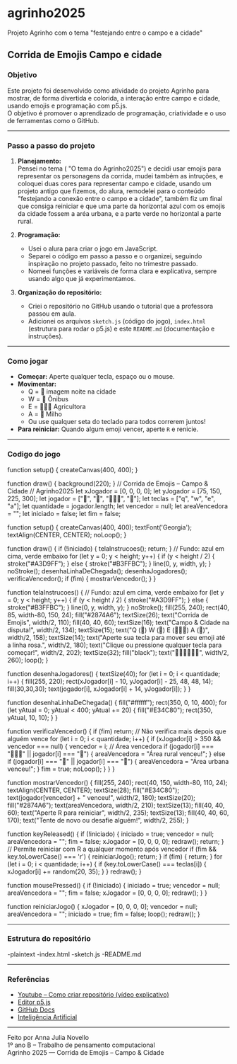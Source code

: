 # agrinho2025

Projeto Agrinho com o tema "festejando entre o campo e a cidade"

## Corrida de Emojis Campo e cidade

### Objetivo

Este projeto foi desenvolvido como atividade do projeto Agrinho para mostrar, de forma divertida e colorida, a interação entre campo e cidade, usando emojis e programação com p5.js.  
O objetivo é promover o aprendizado de programação, criatividade e o uso de ferramentas como o GitHub.

---

### Passo a passo do projeto

1. **Planejamento:**  
   Pensei no tema ( "O tema do Agrinho2025") e decidi usar emojis para representar os personagens da corrida, mudei também as intruções, e coloquei duas cores para representar campo e cidade, usando um projeto antigo que fizemos, do alura, remodelei para o conteúdo "festejando a conexão entre o campo e a cidade", também fiz um final que consiga reiniciar e que uma parte da horizontal azul com os emojis da cidade fossem a aréa urbana, e a parte verde no horizontal a parte rural.

2. **Programação:**  
   - Usei o alura para criar o jogo em JavaScript.
   - Separei o código em passo a passo e o organizei, seguindo inspiração no projeto passado, feito no trimestre passado.
   - Nomeei funções e variáveis de forma clara e explicativa, sempre usando algo que já experimentamos.

3. **Organização do repositório:**  
   - Criei o repositório no GitHub usando o tutorial que a professora passou em aula.
   - Adicionei os arquivos `sketch.js` (código do jogo), `index.html` (estrutura para rodar o p5.js) e este `README.md` (documentação e instruções).

---

### Como jogar

- **Começar:** Aperte qualquer tecla, espaço ou o mouse.
- **Movimentar:**  
  - Q = 🌃 imagem noite na cidade  
  - W = 🚌 Ônibus  
  - E = 👩🏻‍🌾 Agricultora  
  - A = 🌽 Milho  
  - Ou use qualquer seta do teclado para todos correrem juntos!
- **Para reiniciar:** Quando algum emoji vencer, aperte `R` e renicie.

---
### Codigo do jogo 

function setup() {
  createCanvas(400, 400);
}

function draw() {
  background(220);
}
// Corrida de Emojis – Campo & Cidade
// Agrinho2025
let xJogador = [0, 0, 0, 0];
let yJogador = [75, 150, 225, 300];
let jogador = ["🌃", "🚌", "👩🏻‍🌾", "🌽"];
let teclas = ["q", "w", "e", "a"]; 
let quantidade = jogador.length;
let vencedor = null;
let areaVencedora = "";
let iniciado = false;
let fim = false;

function setup() {
  createCanvas(400, 400);
  textFont('Georgia');
  textAlign(CENTER, CENTER);
  noLoop();
}

function draw() {
  if (!iniciado) {
    telaInstrucoes();
    return;
  }
  // Fundo: azul em cima, verde embaixo
  for (let y = 0; y < height; y++) {
    if (y < height / 2) {
      stroke("#A3D9FF");
    } else {
      stroke("#B3FFBC");
    }
    line(0, y, width, y);
  }
  noStroke();
  desenhaLinhaDeChegada();
  desenhaJogadores();
  verificaVencedor();
  if (fim) {
    mostrarVencedor();
  }
}

function telaInstrucoes() {
  // Fundo: azul em cima, verde embaixo
  for (let y = 0; y < height; y++) {
    if (y < height / 2) {
      stroke("#A3D9FF");
    } else {
      stroke("#B3FFBC");
    }
    line(0, y, width, y);
  }
  noStroke();
  fill(255, 240);
  rect(40, 85, width-80, 150, 24);
  fill("#2874A6");
  textSize(26);
  text("Corrida de Emojis", width/2, 110);
  fill(40, 40, 60);
  textSize(16);
  text("Campo & Cidade na disputa!", width/2, 134);
  textSize(15);
  text("Q (🌃)  W (🚌)  E (👩🏻‍🌾)  A (🌽)", width/2, 158);
  textSize(14);
  text("Aperte sua tecla para mover seu emoji até a linha rosa.", width/2, 180);
  text("Clique ou pressione qualquer tecla para começar!", width/2, 202);
  textSize(32);
  fill("black");
  text("🌃🚌👩🏻‍🌾🌽", width/2, 260);
  loop();
}

function desenhaJogadores() {
  textSize(40);
  for (let i = 0; i < quantidade; i++) {
    fill(255, 220);
    rect(xJogador[i] - 10, yJogador[i] - 25, 48, 48, 14);
    fill(30,30,30);
    text(jogador[i], xJogador[i] + 14, yJogador[i]);
  }
}

function desenhaLinhaDeChegada() {
  fill("#ffffff");
  rect(350, 0, 10, 400);
  for (let yAtual = 0; yAtual < 400; yAtual += 20) {
    fill("#E34C80");
    rect(350, yAtual, 10, 10);
  }
}

function verificaVencedor() {
  if (fim) return; // Não verifica mais depois que alguém vence
  for (let i = 0; i < quantidade; i++) {
    if (xJogador[i] > 350 && vencedor === null) {
      vencedor = i;
      // Área vencedora
      if (jogador[i] === "👩🏻‍🌾" || jogador[i] === "🌽") {
        areaVencedora = "Área rural venceu!";
      } else if (jogador[i] === "🚌" || jogador[i] === "🌃") {
        areaVencedora = "Área urbana venceu!";
      }
      fim = true;
      noLoop();
    }
  }
}

function mostrarVencedor() {
  fill(255, 240);
  rect(40, 150, width-80, 110, 24);
  textAlign(CENTER, CENTER);
  textSize(28);
  fill("#E34C80");
  text(jogador[vencedor] + " venceu!", width/2, 180);
  textSize(20);
  fill("#2874A6");
  text(areaVencedora, width/2, 210);
  textSize(13);
  fill(40, 40, 60);
  text("Aperte R para reiniciar", width/2, 235);
  textSize(13);
  fill(40, 40, 60, 170);
  text("Tente de novo ou desafie alguém!", width/2, 255);
}

function keyReleased() {
  if (!iniciado) {
    iniciado = true;
    vencedor = null;
    areaVencedora = "";
    fim = false;
    xJogador = [0, 0, 0, 0];
    redraw();
    return;
  }
  // Permite reiniciar com R a qualquer momento após vencedor
  if (fim && key.toLowerCase() === 'r') {
    reiniciarJogo();
    return;
  }
  if (fim) {
    return;
  }
  for (let i = 0; i < quantidade; i++) {
    if (key.toLowerCase() === teclas[i]) {
      xJogador[i] += random(20, 35);
    }
  }
  redraw();
}

function mousePressed() {
  if (!iniciado) {
    iniciado = true;
    vencedor = null;
    areaVencedora = "";
    fim = false;
    xJogador = [0, 0, 0, 0];
    redraw();
  }
}

function reiniciarJogo() {
  xJogador = [0, 0, 0, 0];
  vencedor = null;
  areaVencedora = "";
  iniciado = true;
  fim = false;
  loop();
  redraw();
}

---

### Estrutura do repositório

-plaintext
-index.html
-sketch.js
-README.md

---

### Referências

- [ Youtube – Como criar repositório (vídeo explicativo)](https://www.youtube.com/)  
- [Editor p5.js](https://editor.p5js.org/)
- [GitHub Docs](https://docs.github.com/)
- [Inteligência Artificial](https://chatgpt.com/) 
---

Feito por Anna Julia Novello  
1º ano B – Trabalho de pensamento computacional  
Agrinho 2025 — Corrida de Emojis – Campo & Cidade
